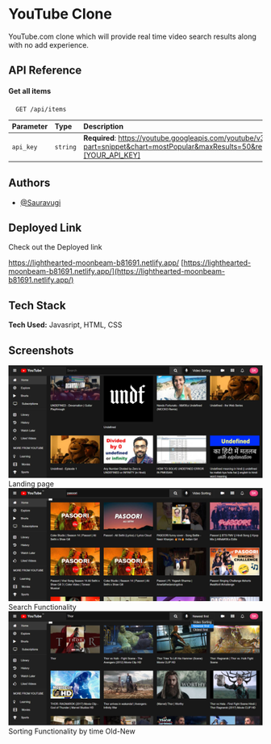 
# YouTube Clone
YouTube.com clone which will provide real time video search results along with no add experience.
## API Reference
#### Get all items
```http
  GET /api/items
```
| Parameter | Type     | Description                |
| :-------- | :------- | :------------------------- |
| `api_key` | `string` | **Required**: https://youtube.googleapis.com/youtube/v3/videos?part=snippet&chart=mostPopular&maxResults=50&regionCode=IN&key=[YOUR_API_KEY] |
## Authors
- [@Sauravugi](https://github.com/sauravugi)
## Deployed Link

Check out the Deployed link

https://lighthearted-moonbeam-b81691.netlify.app/
[https://lighthearted-moonbeam-b81691.netlify.app/](https://lighthearted-moonbeam-b81691.netlify.app/)
## Tech Stack

**Tech Used:** Javasript, HTML, CSS
## Screenshots
![App Screenshot](https://github.com/Suresh170411/YouTube_Clone/blob/main/Screenshots/Landing%20Page.png?raw=true)
Landing page
![App Screenshot](https://github.com/Suresh170411/YouTube_Clone/blob/main/Screenshots/Search%20Page.png?raw=true)
Search Functionality
![App Screenshot](https://github.com/Suresh170411/YouTube_Clone/blob/main/Screenshots/Sorting%20Functionality.png?raw=true)
Sorting Functionality by time Old-New
